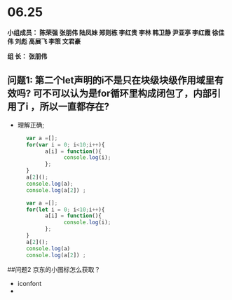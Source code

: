 # **06.25**

**小组成员： 陈荣强 张朋伟 陆凤妹  郑则栋 李红贵 李林 韩卫静 尹亚亭 李红霞  徐佳伟  刘彪  高展飞 李策  文君豪**

**组       长： 张朋伟**


## 问题1: 第二个let声明的i不是只在块级块级作用域里有效吗? 可不可以认为是for循环里构成闭包了，内部引用了i ，所以一直都存在?

* 理解正确;
```javascript
      var a =[];
      for(var i = 0; i<10;i++){
            a[i] = function(){
                  console.log(i);
            };
      }
      a[2]();
      console.log(a);
      console.log(a[2]) ;

      var a =[];
      for(let i = 0; i<10;i++){
            a[i] = function(){
                  console.log(i);
            };
      }
      a[2]();
      console.log(a)
      console.log(a[2]) ;
```


##问题2 京东的小图标怎么获取？

* iconfont
* 